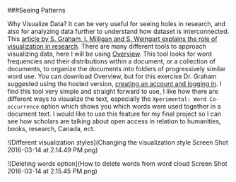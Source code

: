 ###Seeing Patterns

Why Visualize Data? It can be very useful for seeing holes in research, and also for analyzing data further to understand how dataset is interconnected. This [article by S. Graham, I. Milligan and S. Weingart explains the role of visualization in research](http://www.themacroscope.org/?page_id=469). There are many different tools to approach visualizing data, here I will be using [Overview](https://blog.overviewdocs.com/). This tool looks for word frequencies and their distributions within a document, or a collection of documents, to organize the documents into folders of progressively similar word use. You can download Overview, but for this exercise Dr. Graham suggested using the hosted version, [creating an account and logging in](https://www.overviewdocs.com/). I find this tool very simple and straight forward to use, I like how there are different ways to visualize the text, especially the `Xperimental: Word Co-occurrence` option which shows you which words were used together in a document text. I would like to use this feature for my final project so I can see how scholars are talking about open access in relation to humanities, books, research, Canada, ect. 

![Different visualization styles](Changing the visualization style Screen Shot 2016-03-14 at 2.14.49 PM.png)

![Deleting words option](How to delete words from word cloud Screen Shot 2016-03-14 at 2.15.45 PM.png)
